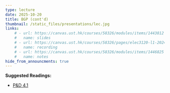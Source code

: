 ```yaml
---
type: lecture
date: 2025-10-20
title: BGP (cont'd)
thumbnail: /static_files/presentations/lec.jpg
links: 
    # - url: https://canvas.ust.hk/courses/58326/modules/items/1443812
    #   name: slides
    # - url: https://canvas.ust.hk/courses/58326/pages/elec3120-l1-2024-10-22-15-00
    #   name: recording
    # - url: https://canvas.ust.hk/courses/58326/modules/items/1446825
    #   name: notes   
hide_from_announcments: true
---
```

**Suggested Readings:**
- [P&D 4.1](https://book.systemsapproach.org/scaling/global.html)
